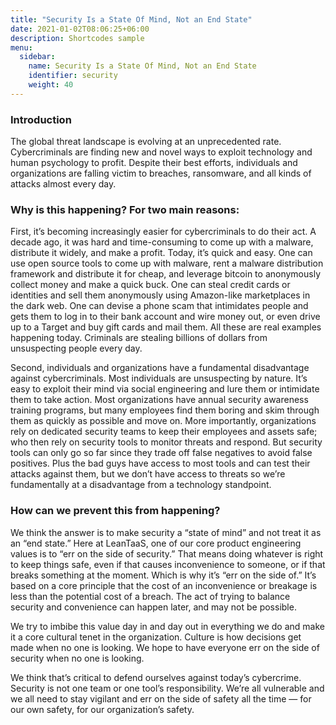 ```yaml
---
title: "Security Is a State Of Mind, Not an End State"
date: 2021-01-02T08:06:25+06:00
description: Shortcodes sample
menu:
  sidebar:
    name: Security Is a State Of Mind, Not an End State
    identifier: security
    weight: 40
---
```

### Introduction
The global threat landscape is evolving at an unprecedented rate. Cybercriminals are finding new and novel ways to exploit technology and human psychology to profit. Despite their best efforts, individuals and organizations are falling victim to breaches, ransomware, and all kinds of attacks almost every day.
### Why is this happening? For two main reasons:
First, it’s becoming increasingly easier for cybercriminals to do their act. A decade ago, it was hard and time-consuming to come up with a malware, distribute it widely, and make a profit. Today, it’s quick and easy. One can use open source tools to come up with malware, rent a malware distribution framework and distribute it for cheap, and leverage bitcoin to anonymously collect money and make a quick buck. One can steal credit cards or identities and sell them anonymously using Amazon-like marketplaces in the dark web. One can devise a phone scam that intimidates people and gets them to log in to their bank account and wire money out, or even drive up to a Target and buy gift cards and mail them. All these are real examples happening today. Criminals are stealing billions of dollars from unsuspecting people every day.

Second, individuals and organizations have a fundamental disadvantage against cybercriminals. Most individuals are unsuspecting by nature. It’s easy to exploit their mind via social engineering and lure them or intimidate them to take action. Most organizations have annual security awareness training programs, but many employees find them boring and skim through them as quickly as possible and move on. More importantly, organizations rely on dedicated security teams to keep their employees and assets safe; who then rely on security tools to monitor threats and respond. But security tools can only go so far since they trade off false negatives to avoid false positives. Plus the bad guys have access to most tools and can test their attacks against them, but we don’t have access to threats so we’re fundamentally at a disadvantage from a technology standpoint.

### How can we prevent this from happening?
We think the answer is to make security a “state of mind” and not treat it as an “end state.” Here at LeanTaaS, one of our core product engineering values is to “err on the side of security.” That means doing whatever is right to keep things safe, even if that causes inconvenience to someone, or if that breaks something at the moment. Which is why it’s “err on the side of.” It’s based on a core principle that the cost of an inconvenience or breakage is less than the potential cost of a breach. The act of trying to balance security and convenience can happen later, and may not be possible.

We try to imbibe this value day in and day out in everything we do and make it a core cultural tenet in the organization. Culture is how decisions get made when no one is looking. We hope to have everyone err on the side of security when no one is looking.

We think that’s critical to defend ourselves against today’s cybercrime. Security is not one team or one tool’s responsibility. We’re all vulnerable and we all need to stay vigilant and err on the side of safety all the time — for our own safety, for our organization’s safety.